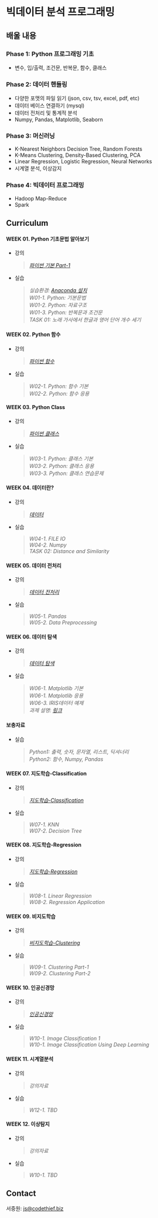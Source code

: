 # 빅데이터 분석 프로그래밍

## 배울 내용
### Phase 1: Python 프로그래밍 기초
- 변수, 입/출력, 조건문, 반복문, 함수, 클래스

### Phase 2: 데이터 핸들링
- 다양한 포맷의 파일 읽기 (json, csv, tsv, excel, pdf, etc)
- 데이터 베이스 연결하기 (mysql)
- 데이터 전처리 및 통계적 분석
- Numpy, Pandas, Matplotlib, Seaborn

### Phase 3: 머신러닝
- K-Nearest Neighbors Decision Tree, Random Forests
- K-Means Clustering, Density-Based Clustering, PCA
- Linear Regression, Logistic Regression, Neural Networks
- 시계열 분석, 이상감지
### Phase 4: 빅데이터 프로그래밍
- Hadoop Map-Reduce
- Spark

## Curriculum

#### WEEK 01. Python 기초문법 알아보기
- 강의
  > _[파이썬 기본 Part-1](https://github.com/thejungwon/bigdata-analysis-programming/blob/master/lecture/week-01.pdf)_
- 실습  
  > _실습환경: [Anaconda 설치  ](https://www.anaconda.com/products/individual)_  
  > _W01-1. Python: 기본문법_  
  > _W01-2. Python: 자료구조_  
  > _W01-3. Python: 반복문과 조건문_  
  > _TASK 01: 노래 가사에서 한글과 영어 단어 개수 세기_  

#### WEEK 02. Python 함수
- 강의
  > _[파이썬 함수](https://github.com/thejungwon/bigdata-analysis-programming/blob/master/lecture/week-02.pdf)_
- 실습  
  > _W02-1. Python: 함수 기본_  
  > _W02-2. Python: 함수 응용_  
#### WEEK 03. Python Class
- 강의
  > _[파이썬 클래스](https://github.com/thejungwon/bigdata-analysis-programming/blob/master/lecture/week-03.pdf)_
- 실습  
  > _W03-1. Python: 클래스 기본_  
  > _W03-2. Python: 클래스 응용_  
  > _W03-3. Python: 클래스 연습문제_  

#### WEEK 04. 데이터란?
- 강의
  > _[데이터](https://github.com/thejungwon/bigdata-analysis-programming/blob/master/lecture/week-04.pdf)_
- 실습  
  > _W04-1. FILE IO_  
  > _W04-2. Numpy_  
  > _TASK 02: Distance and Similarity_  

#### WEEK 05. 데이터 전처리
- 강의
  > _[데이터 전처리](https://github.com/thejungwon/bigdata-analysis-programming/blob/master/lecture/week-05.pdf)_
- 실습  
  > _W05-1. Pandas_  
  > _W05-2. Data Preprocessing_  

#### WEEK 06. 데이터 탐색
- 강의
  > _[데이터 탐색](https://github.com/thejungwon/bigdata-analysis-programming/blob/master/lecture/week-06.pdf)_
- 실습  
  > _W06-1. Matplotlib 기본_  
  > _W06-1. Matplotlib 응용_  
  > _W06-3. IRIS데이터 예제_   
  > _과제 설명: [링크](https://yscec.yonsei.ac.kr/mod/assign/view.php?id=1750217)_   
 
#### 보충자료
- 실습  
  > _Python1: 출력, 숫자, 문자열, 리스트, 딕셔너리_  
  > _Python2: 함수, Numpy, Pandas_  
  
#### WEEK 07. 지도학습-Classification
- 강의
  > _[지도학습-Classification](https://github.com/thejungwon/bigdata-analysis-programming/blob/master/lecture/week-07.pdf)_
- 실습  
  > _W07-1. KNN_  
  > _W07-2. Decision Tree_  

#### WEEK 08. 지도학습-Regression
- 강의
  > _[지도학습-Regression](https://github.com/thejungwon/bigdata-analysis-programming/blob/master/lecture/week-08.pdf)_
- 실습  
  > _W08-1. Linear Regression_  
  > _W08-2. Regression Application_  
#### WEEK 09. 비지도학습
- 강의
  > _[비지도학습-Clustering](https://github.com/thejungwon/bigdata-analysis-programming/blob/master/lecture/week-09.pdf)_
- 실습  
  > _W09-1. Clustering Part-1_  
  > _W09-2. Clustering Part-2_  

#### WEEK 10. 인공신경망
- 강의
  > _[인공신경망](https://github.com/thejungwon/bigdata-analysis-programming/blob/master/lecture/week-10.pdf)_
- 실습  
  > _W10-1. Image Classification 1_  
  > _W10-1. Image Classification Using Deep Learning_    
#### WEEK 11. 시계열분석
- 강의
  > _강의자료_
- 실습  
  > _W12-1. TBD_  

#### WEEK 12. 이상탐지
- 강의
  > _강의자료_
- 실습  
  > _W10-1. TBD_  


## Contact
서중원: [js@codethief.biz](js@codethief.biz)
